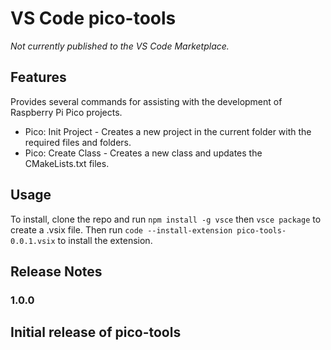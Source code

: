 # VS Code pico-tools

*Not currently published to the VS Code Marketplace.*<br>
## Features

Provides several commands for assisting with the development of Raspberry Pi Pico projects.

- Pico: Init Project - Creates a new project in the current folder with the required files and folders.
- Pico: Create Class - Creates a new class and updates the CMakeLists.txt files.

## Usage
 To install, clone the repo and run `npm install -g vsce` then `vsce package` to create a .vsix file. Then run `code --install-extension pico-tools-0.0.1.vsix` to install the extension.

## Release Notes

### 1.0.0

Initial release of pico-tools
---

